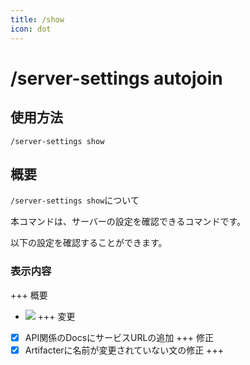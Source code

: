 ```yaml
---
title: /show
icon: dot
---
```


# /server-settings autojoin

## 使用方法
```
/server-settings show
```

## 概要
`/server-settings show`について

本コマンドは、サーバーの設定を確認できるコマンドです。

以下の設定を確認することができます。


### 表示内容
+++ 概要
- ![](/img/banner.webp)
+++ 変更
- [x] API関係のDocsにサービスURLの追加
+++ 修正
- [x] Artifacterに名前が変更されていない文の修正
+++